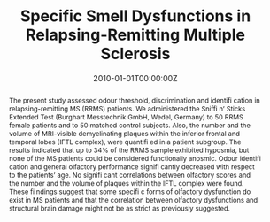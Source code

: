 ---
abstract: The present study assessed odour threshold, discrimination and identifi cation in relapsing-remitting MS (RRMS) patients. We administered the Sniffi n’ Sticks Extended Test (Burghart Messtechnik GmbH, Wedel, Germany) to 50 RRMS female patients and to 50 matched control subjects. Also, the number and the volume of MRI-visible demyelinating plaques within the inferior frontal and temporal lobes (IFTL complex), were quantifi ed in a patient subgroup. The results indicated that up to 34% of the RRMS sample exhibited hyposmia, but none of the MS patients could be considered functionally anosmic. Odour identifi cation and general olfactory performance signifi cantly decreased with respect to the patients’ age. No signifi cant correlations between olfactory scores and the number and the volume of plaques within the IFTL complex were found. These fi ndings suggest that some specifi c forms of olfactory dysfunction do exist in MS patients and that the correlation between olfactory dysfunctions and structural brain damage might not be as strict as previously suggested.

authors:
- _Valentina Parma_
- Camilla Tornasi
- Paola Grossi
- Matteo Atzori
- Massimiliano Calabrese
- Roberto Tirindelli
- Paolo Gallo
- Umberto Castiello

date: "2010-01-01T00:00:00Z"
doi: "doi:10.4172/2155-9562.1000101"
featured:
image:
  caption: 
  focal_point: ""
  preview_only: false
  
projects: [Motor control]
publication: '*Journal of Neurology and Neurophysiology*, (1), _1000101_'
publication_short: ""
publication_types:
- "2"
publishDate: "2010-01-01T00:00:00Z"
slides:
summary: 
tags:
- Action
- Clinical
- Sensory

title: Specific Smell Dysfunctions in Relapsing-Remitting Multiple Sclerosis
url_code: ""
url_dataset: ""
url_pdf: pdf/2_Parma et al., 2010.pdf
url_preprint: ""
url_poster: ""
url_project: ""
url_slides: ""
url_source: ""
url_video: ""
---